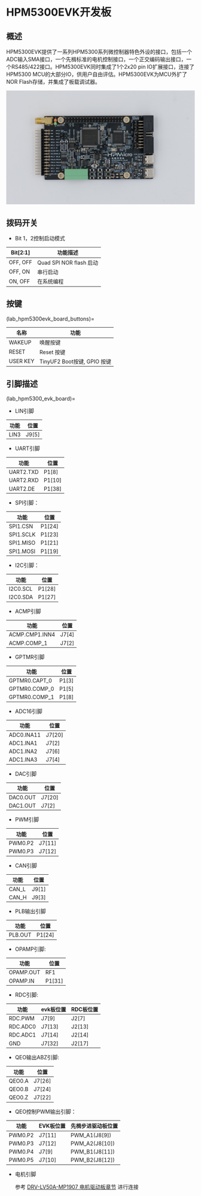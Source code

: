 # HPM5300EVK开发板

## 概述

HPM5300EVK提供了一系列HPM5300系列微控制器特色外设的接口，包括一个ADC输入SMA接口，一个先楫标准的电机控制接口，一个正交编码输出接口，一个RS485/422接口。HPM5300EVK同时集成了1个2x20 pin IO扩展接口，连接了HPM5300 MCU的大部分IO，供用户自由评估。HPM5300EVK为MCU外扩了NOR Flash存储，并集成了板载调试器。

![hpm5300evk](../../../../assets/sdk/boards/hpm5300evk/hpm5300evk.png "hpm5300evk")

## 拨码开关

- Bit 1，2控制启动模式

| Bit[2:1] | 功能描述                |
| -------- | ----------------------- |
| OFF, OFF | Quad SPI NOR flash 启动 |
| OFF, ON  | 串行启动                |
| ON, OFF  | 在系统编程              |

## 按键

(lab_hpm5300evk_board_buttons)=

| 名称     | 功能                        |
| -------- | --------------------------- |
| WAKEUP   | 唤醒按键                    |
| RESET    | Reset 按键                  |
| USER KEY | TinyUF2 Boot按键, GPIO 按键 |

## 引脚描述

(lab_hpm5300_evk_board)=

- LIN引脚

| 功能 | 位置  |
| ---- | ----- |
| LIN3 | J9[5] |

- UART引脚

| 功能      | 位置   |
| --------- | ------ |
| UART2.TXD | P1[8]  |
| UART2.RXD | P1[10] |
| UART2.DE  | P1[38] |

- SPI引脚：

| 功能      | 位置   |
| --------- | ------ |
| SPI1.CSN  | P1[24] |
| SPI1.SCLK | P1[23] |
| SPI1.MISO | P1[21] |
| SPI1.MOSI | P1[19] |

- I2C引脚：

| 功能     | 位置   |
| -------- | ------ |
| I2C0.SCL | P1[28] |
| I2C0.SDA | P1[27] |

- ACMP引脚

| 功能           | 位置  |
| -------------- | ----- |
| ACMP.CMP1.INN4 | J7[4] |
| ACMP.COMP_1    | J7[2] |

- GPTMR引脚

| 功能          | 位置  |
| ------------- | ----- |
| GPTMR0.CAPT_0 | P1[3] |
| GPTMR0.COMP_0 | P1[5] |
| GPTMR0.COMP_1 | P1[8] |

- ADC16引脚

| 功能       | 位置   |
| ---------- | ------ |
| ADC0.INA11 | J7[20] |
| ADC1.INA1  | J7[2]  |
| ADC1.INA2  | J7[6]  |
| ADC1.INA3  | J7[4]  |

- DAC引脚

| 功能     | 位置   |
| -------- | ------ |
| DAC0.OUT | J7[20] |
| DAC1.OUT | J7[2]  |

- PWM引脚

| 功能    | 位置   |
| ------- | ------ |
| PWM0.P2 | J7[11] |
| PWM0.P3 | J7[12] |

- CAN引脚

| 功能  | 位置  |
| ----- | ----- |
| CAN_L | J9[1] |
| CAN_H | J9[3] |

- PLB输出引脚

| 功能    | 位置   |
| ------- | ------ |
| PLB.OUT | P1[24] |

- OPAMP引脚:

| 功能      | 位置   |
| --------- | ------ |
| OPAMP.OUT | RF1    |
| OPAMP.IN  | P1[31] |

- RDC引脚:

| 功能      | evk板位置 | RDC板位置 |
| --------- | ------ | ------ |
| RDC.PWM   | J7[9]  | J2[7]  |
| RDC.ADC0  | J7[13] | J2[13]  |
| RDC.ADC1  | J7[14] | J2[14]  |
| GND       | J7[32] | J2[17]  |

- QEO输出ABZ引脚:

| 功能      | 位置   |
| --------- | ------ |
| QEO0.A  | J7[26] |
| QEO0.B  | J7[24] |
| QEO0.Z  | J7[22] |

- QEO控制PWM输出引脚：

| 功能    | EVK板位置   | 先楫步进驱动板位置 |
| ------- | ------ | ------------- |
| PWM0.P2 | J7[11] | PWM_A1(J8[9]) |
| PWM0.P3 | J7[12] | PWM_A2(J8[10]) |
| PWM0.P4 | J7[9]  | PWM_B1(J8[11]) |
| PWM0.P5 | J7[10] | PWM_B2(J8[12]) |

- 电机引脚

  参考 [DRV-LV50A-MP1907 电机驱动板章节](lab_drv_lv50a_mp1907) 进行连接

